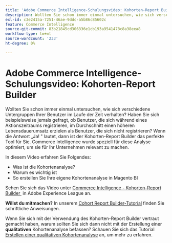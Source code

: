 ```yaml
---
title: 'Adobe Commerce Intelligence-Schulungsvideo: Kohorten-Report Builder'
description: Wollten Sie schon immer einmal untersuchen, wie sich verschiedene Untergruppen Ihrer Benutzer im Laufe der Zeit verhalten? Haben Sie sich beispielsweise jemals gefragt, ob Benutzer, die sich während eines Aktionszeitraums registrieren, im Durchschnitt einen höheren Lebensdauerumsatz erzielen als Benutzer, die sich nicht registrieren? Wenn die Antwort „Ja! " lautet, dann ist der Kohorten-Report Builder das perfekte Tool für Sie. Commerce Intelligence wurde speziell für diese Analyse optimiert, um sie für Ihr Unternehmen relevant zu machen.
exl-id: c3e2415a-7251-46ae-9ddc-a5b86c85602c
feature: Commerce Intelligence
source-git-commit: 83b21845cd306336e1cb193a9541478c8a38eea8
workflow-type: tm+mt
source-wordcount: '233'
ht-degree: 0%

---
```


# Adobe Commerce Intelligence-Schulungsvideo: Kohorten-Report Builder

Wollten Sie schon immer einmal untersuchen, wie sich verschiedene Untergruppen Ihrer Benutzer im Laufe der Zeit verhalten? Haben Sie sich beispielsweise jemals gefragt, ob Benutzer, die sich während eines Aktionszeitraums registrieren, im Durchschnitt einen höheren Lebensdauerumsatz erzielen als Benutzer, die sich nicht registrieren? Wenn die Antwort „Ja! &quot; lautet, dann ist der Kohorten-Report Builder das perfekte Tool für Sie. Commerce Intelligence wurde speziell für diese Analyse optimiert, um sie für Ihr Unternehmen relevant zu machen.

In diesem Video erfahren Sie Folgendes:

* Was ist die Kohortenanalyse?
* Warum es wichtig ist
* So erstellen Sie Ihre eigene Kohortenanalyse in Magento BI

Sehen Sie sich das Video unter [Commerce Intelligence - Kohorten-Report Builder &#x200B;](/docs/commerce-learn/tutorials/business-intelligence/cohort-report-builder.html) in Adobe Experience League an.

**Willst du mitmachen?** In unserem [Cohort Report Builder-Tutorial](/docs/commerce-business-intelligence/mbi/analyze/sql/cohort-rpt-bldr.html) finden Sie schriftliche Anweisungen.

Wenn Sie sich mit der Verwendung des Kohorten-Report Builder vertraut gemacht haben, warum sollten Sie sich dann nicht mit der Erstellung einer **qualitativen** Kohortenanalyse befassen? Schauen Sie sich das Tutorial [Erstellen einer qualitativen Kohortenanalyse](/docs/commerce-business-intelligence/mbi/analyze/sql/create-qual-cohort-analysis.html?lang=en) an, um mehr zu erfahren.
